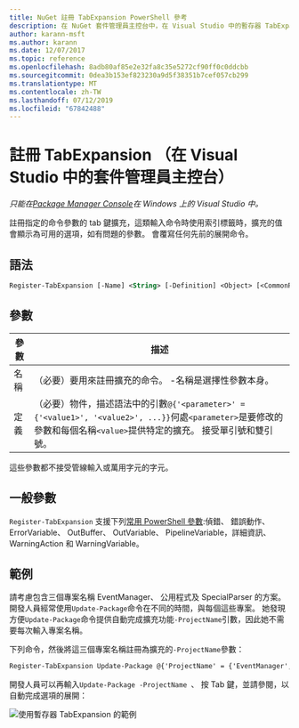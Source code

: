 ```yaml
---
title: NuGet 註冊 TabExpansion PowerShell 參考
description: 在 NuGet 套件管理員主控台中，在 Visual Studio 中的暫存器 TabExpansion PowerShell 命令參考。
author: karann-msft
ms.author: karann
ms.date: 12/07/2017
ms.topic: reference
ms.openlocfilehash: 8adb80af85e2e32fa8c35e5272cf90ff0c0ddcbb
ms.sourcegitcommit: 0dea3b153ef823230a9d5f38351b7cef057cb299
ms.translationtype: MT
ms.contentlocale: zh-TW
ms.lasthandoff: 07/12/2019
ms.locfileid: "67842488"
---
```

# <a name="register-tabexpansion-package-manager-console-in-visual-studio"></a>註冊 TabExpansion （在 Visual Studio 中的套件管理員主控台）

*只能在[Package Manager Console](package-manager-console.md)在 Windows 上的 Visual Studio 中。*

註冊指定的命令參數的 tab 鍵擴充，這類輸入命令時使用索引標籤時，擴充的值會顯示為可用的選項，如有問題的參數。 會覆寫任何先前的展開命令。

## <a name="syntax"></a>語法

```ps
Register-TabExpansion [-Name] <String> [-Definition] <Object> [<CommonParameters>]
```

## <a name="parameters"></a>參數

| 參數 | 描述 |
| --- | --- |
| 名稱 | （必要）要用來註冊擴充的命令。 -名稱是選擇性參數本身。 |
| 定義 | （必要）物件，描述語法中的引數`@{'<parameter>' = {'<value1>', '<value2>', ...}}`何處`<parameter>`是要修改的參數和每個名稱`<value>`提供特定的擴充。 接受單引號和雙引號。 |

這些參數都不接受管線輸入或萬用字元的字元。

## <a name="common-parameters"></a>一般參數

`Register-TabExpansion` 支援下列[常用 PowerShell 參數](http://go.microsoft.com/fwlink/?LinkID=113216):偵錯、 錯誤動作、 ErrorVariable、 OutBuffer、 OutVariable、 PipelineVariable，詳細資訊、 WarningAction 和 WarningVariable。

## <a name="examples"></a>範例

請考慮包含三個專案名稱 EventManager、 公用程式及 SpecialParser 的方案。 開發人員經常使用`Update-Package`命令在不同的時間，與每個這些專案。 她發現方便`Update-Package`命令提供自動完成擴充功能`-ProjectName`引數，因此她不需要每次輸入專案名稱。 

下列命令，然後將這三個專案名稱註冊為擴充的`-ProjectName`參數：

```ps
Register-TabExpansion Update-Package @{'ProjectName' = {'EventManager', 'Utilities', 'SpecialParser'}}    
```

開發人員可以再輸入`Update-Package -ProjectName `、 按 Tab 鍵，並請參閱，以自動完成選項的展開：

![使用暫存器 TabExpansion 的範例](media/Register-TabExpansion-Example.png)
